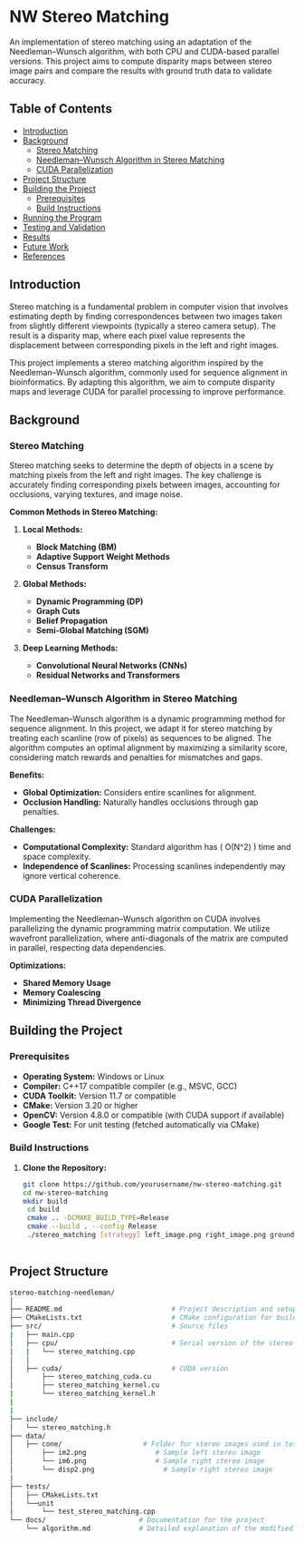 # NW Stereo Matching

An implementation of stereo matching using an adaptation of the Needleman–Wunsch algorithm, with both CPU and CUDA-based parallel versions. This project aims to compute disparity maps between stereo image pairs and compare the results with ground truth data to validate accuracy.

## Table of Contents

- [Introduction](#introduction)
- [Background](#background)
  - [Stereo Matching](#stereo-matching)
  - [Needleman–Wunsch Algorithm in Stereo Matching](#needleman–wunsch-algorithm-in-stereo-matching)
  - [CUDA Parallelization](#cuda-parallelization)
- [Project Structure](#project-structure)
- [Building the Project](#building-the-project)
  - [Prerequisites](#prerequisites)
  - [Build Instructions](#build-instructions)
- [Running the Program](#running-the-program)
- [Testing and Validation](#testing-and-validation)
- [Results](#results)
- [Future Work](#future-work)
- [References](#references)

## Introduction

Stereo matching is a fundamental problem in computer vision that involves estimating depth by finding correspondences between two images taken from slightly different viewpoints (typically a stereo camera setup). The result is a disparity map, where each pixel value represents the displacement between corresponding pixels in the left and right images.

This project implements a stereo matching algorithm inspired by the Needleman–Wunsch algorithm, commonly used for sequence alignment in bioinformatics. By adapting this algorithm, we aim to compute disparity maps and leverage CUDA for parallel processing to improve performance.

## Background

### Stereo Matching

Stereo matching seeks to determine the depth of objects in a scene by matching pixels from the left and right images. The key challenge is accurately finding corresponding pixels between images, accounting for occlusions, varying textures, and image noise.

**Common Methods in Stereo Matching:**

1. **Local Methods:**
   - **Block Matching (BM)**
   - **Adaptive Support Weight Methods**
   - **Census Transform**

2. **Global Methods:**
   - **Dynamic Programming (DP)**
   - **Graph Cuts**
   - **Belief Propagation**
   - **Semi-Global Matching (SGM)**

3. **Deep Learning Methods:**
   - **Convolutional Neural Networks (CNNs)**
   - **Residual Networks and Transformers**

### Needleman–Wunsch Algorithm in Stereo Matching

The Needleman–Wunsch algorithm is a dynamic programming method for sequence alignment. In this project, we adapt it for stereo matching by treating each scanline (row of pixels) as sequences to be aligned. The algorithm computes an optimal alignment by maximizing a similarity score, considering match rewards and penalties for mismatches and gaps.

**Benefits:**

- **Global Optimization:** Considers entire scanlines for alignment.
- **Occlusion Handling:** Naturally handles occlusions through gap penalties.

**Challenges:**

- **Computational Complexity:** Standard algorithm has \( O(N^2) \) time and space complexity.
- **Independence of Scanlines:** Processing scanlines independently may ignore vertical coherence.

### CUDA Parallelization

Implementing the Needleman–Wunsch algorithm on CUDA involves parallelizing the dynamic programming matrix computation. We utilize wavefront parallelization, where anti-diagonals of the matrix are computed in parallel, respecting data dependencies.

**Optimizations:**

- **Shared Memory Usage**
- **Memory Coalescing**
- **Minimizing Thread Divergence**

## Building the Project

### Prerequisites

- **Operating System:** Windows or Linux
- **Compiler:** C++17 compatible compiler (e.g., MSVC, GCC)
- **CUDA Toolkit:** Version 11.7 or compatible
- **CMake:** Version 3.20 or higher
- **OpenCV:** Version 4.8.0 or compatible (with CUDA support if available)
- **Google Test:** For unit testing (fetched automatically via CMake)

### Build Instructions

1. **Clone the Repository:**

   ```bash
   git clone https://github.com/yourusername/nw-stereo-matching.git
   cd nw-stereo-matching
   mkdir build
    cd build
    cmake .. -DCMAKE_BUILD_TYPE=Release
    cmake --build . --config Release
    ./stereo_matching [strategy] left_image.png right_image.png ground_truth.png
    
## Project Structure
```bash
stereo-matching-needleman/
│
├── README.md                           # Project description and setup instructions
├── CMakeLists.txt                      # CMake configuration for building the project 
├── src/                                # Source files
|   ├── main.cpp                                   
│   ├── cpu/                            # Serial version of the stereo matching algorithm  
|   |   └── stereo_matching.cpp
│   │    
│   ├── cuda/                           # CUDA version 
│       ├── stereo_matching_cuda.cu                
│       ├── stereo_matching_kernel.cu
|       └── stereo_matching_kernel.h
|    
|
├── include/
│   └── stereo_matching.h           
├── data/
│   ├── cone/                    # Folder for stereo images used in testing
│       ├── im2.png                 # Sample left stereo image
│       └── im6.png                 # Sample right stereo image
│       └── disp2.png                 # Sample right stereo image
|
├── tests/
│   ├── CMakeLists.txt 
│   └──unit
|       └── test_stereo_matching.cpp
└── docs/                       # Documentation for the project
    └── algorithm.md            # Detailed explanation of the modified Needleman-Wunsch algorithm for stereo matching



   